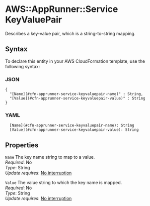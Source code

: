 # AWS::AppRunner::Service KeyValuePair<a name="aws-properties-apprunner-service-keyvaluepair"></a>

Describes a key\-value pair, which is a string\-to\-string mapping\.

## Syntax<a name="aws-properties-apprunner-service-keyvaluepair-syntax"></a>

To declare this entity in your AWS CloudFormation template, use the following syntax:

### JSON<a name="aws-properties-apprunner-service-keyvaluepair-syntax.json"></a>

```
{
  "[Name](#cfn-apprunner-service-keyvaluepair-name)" : String,
  "[Value](#cfn-apprunner-service-keyvaluepair-value)" : String
}
```

### YAML<a name="aws-properties-apprunner-service-keyvaluepair-syntax.yaml"></a>

```
  [Name](#cfn-apprunner-service-keyvaluepair-name): String
  [Value](#cfn-apprunner-service-keyvaluepair-value): String
```

## Properties<a name="aws-properties-apprunner-service-keyvaluepair-properties"></a>

`Name` <a name="cfn-apprunner-service-keyvaluepair-name"></a>
The key name string to map to a value\.  
_Required_: No  
_Type_: String  
_Update requires_: [No interruption](https://docs.aws.amazon.com/AWSCloudFormation/latest/UserGuide/using-cfn-updating-stacks-update-behaviors.html#update-no-interrupt)

`Value` <a name="cfn-apprunner-service-keyvaluepair-value"></a>
The value string to which the key name is mapped\.  
_Required_: No  
_Type_: String  
_Update requires_: [No interruption](https://docs.aws.amazon.com/AWSCloudFormation/latest/UserGuide/using-cfn-updating-stacks-update-behaviors.html#update-no-interrupt)
